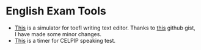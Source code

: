 # English Exam Tools
- [This](./toefl_writing_simulator.py) is a simulator for toefl writing text editor. Thanks to [this](https://gist.github.com/damianesteban/6227805) github gist, I have made some minor changes.
- [This](./celpip_speaking_timer.py) is a timer for CELPIP speaking test.
